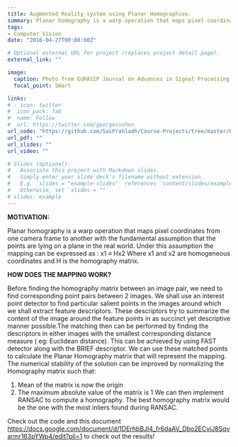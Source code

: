 ```yaml
---
title: Augmented Reality system using Planar Homographies.
summary: Planar homography is a warp operation that maps pixel coordinates from one camera frame to another with the fundamental assumption that the points are lying on a plane in the real world. This concept allows us to create cool applications such as an augmented reality system or a panorama stitcher.
tags:
- Computer Vision
date: "2016-04-27T00:00:00Z"

# Optional external URL for project (replaces project detail page).
external_link: ""

image:
  caption: Photo from EURASIP Journal on Advances in Signal Processing.
  focal_point: Smart

links:
# - icon: twitter
#  icon_pack: fab
#  name: Follow
#  url: https://twitter.com/georgecushen
url_code: "https://github.com/SaiPrahladh/Course-Projects/tree/master/Deep_Learning/FaceVerification"
url_pdf: ""
url_slides: ""
url_video: ""

# Slides (optional).
#   Associate this project with Markdown slides.
#   Simply enter your slide deck's filename without extension.
#   E.g. `slides = "example-slides"` references `content/slides/example-slides.md`.
#   Otherwise, set `slides = ""`.
# slides: example
---
```

**MOTIVATION:**

Planar homography is a warp operation that maps pixel coordinates from one camera frame to another with the fundamental assumption that the points are lying on a plane in the real world. Under this assumption the mapping can be expressed as :
x1 ≡ Hx2
Where x1 and x2 are homogeneous coordinates and H is the homography matrix.

**HOW DOES THE MAPPING WORK?**

Before  finding the homography matrix between an image pair, we need to find corresponding point pairs between 2 images. We shall use an interest point detector to find particular salient points in the images around which we shall extract feature descriptors. These descriptors try to summarize the content of the image around the feature points in as succinct yet descriptive manner possible.The matching then can be performed by finding the descriptors in either images with the smallest corresponding distance measure ( eg: Euclidean distance). This can be achieved by using FAST detector along with the BRIEF descriptor.
We can use these matched points to calculate the Planar Homography matrix that will represent the mapping. The numerical stability of the solution can be improved by normalizing the Homography matrix such that:
1. Mean of the matrix is now the origin
2. The maximum absolute value of the matrix is 1
We can then implement RANSAC to compute a homography. The best homography matrix would be the one with the most inliers found during RANSAC. 

Check out the code and this document https://docs.google.com/document/d/1DErhbBJI4_fr6daAV_Dbo2ECviJ8Sqvarmr163pYWp4/edit?pli=1 to check out the results!
